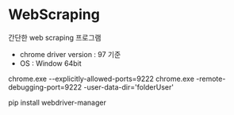 # WebScraping
간단한 web scraping 프로그램

* chrome driver version : 97 기준
* OS : Window 64bit


chrome.exe --explicitly-allowed-ports=9222
chrome.exe -remote-debugging-port=9222 -user-data-dir='folderUser'

pip install webdriver-manager
